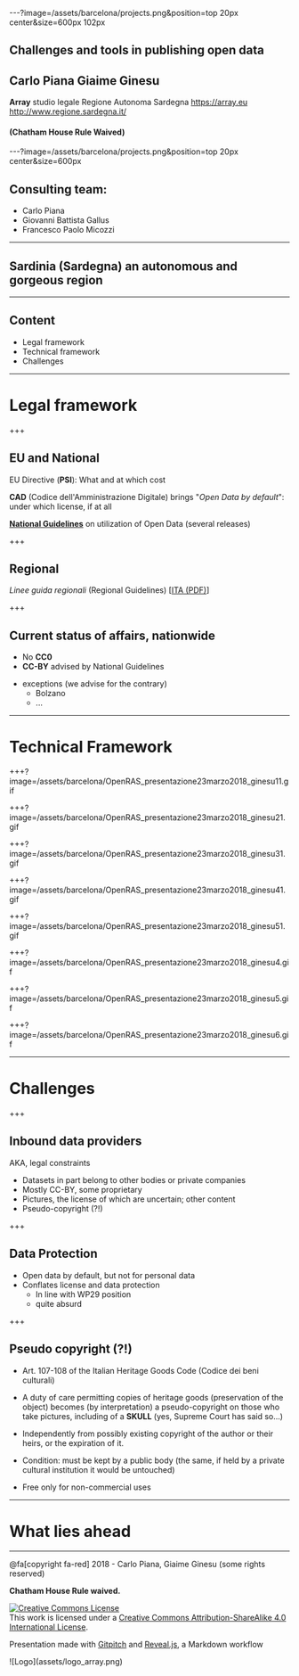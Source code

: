---?image=/assets/barcelona/projects.png&position=top 20px center&size=600px 102px

## Challenges and tools in publishing open data

Carlo Piana      Giaime Ginesu
----
**Array** studio legale    Regione Autonoma Sardegna
  https://array.eu     http://www.regione.sardegna.it/

#### (Chatham House Rule Waived)

---?image=/assets/barcelona/projects.png&position=top 20px center&size=600px

## Consulting team:

* Carlo Piana
* Giovanni Battista Gallus
* Francesco Paolo Micozzi

---
  <!-- .slide: data-background-image="./assets/md/assets/projects.png" data-background-size="600px" data-background-color=" " data-background-position="top 20px center" -->


## Sardinia (Sardegna) an autonomous and gorgeous region

---

## Content

* Legal framework
* Technical framework
* Challenges

---

# Legal framework

+++

## EU and National

EU Directive (**PSI**): What and at which cost

**CAD** (Codice dell'Amministrazione Digitale) brings "_Open Data by default_": under which license, if at all

[**National Guidelines**](http://lg-patrimonio-pubblico.readthedocs.io/it/latest/index.html) on utilization of Open Data (several releases)

+++

## Regional

_Linee guida regionali_ (Regional Guidelines) [[ITA (PDF)][1c94ddee]]

  [1c94ddee]: http://opendata.regione.sardegna.it/informazioni "Introductory page with link to PDF"

+++

## Current status of affairs, nationwide

* No **CC0**
* **CC-BY** advised by National Guidelines
- exceptions (we advise for the contrary)
    - Bolzano
    - ...

---

# Technical Framework

+++?image=/assets/barcelona/OpenRAS_presentazione23marzo2018_ginesu11.gif

+++?image=/assets/barcelona/OpenRAS_presentazione23marzo2018_ginesu21.gif

+++?image=/assets/barcelona/OpenRAS_presentazione23marzo2018_ginesu31.gif

+++?image=/assets/barcelona/OpenRAS_presentazione23marzo2018_ginesu41.gif

+++?image=/assets/barcelona/OpenRAS_presentazione23marzo2018_ginesu51.gif

+++?image=/assets/barcelona/OpenRAS_presentazione23marzo2018_ginesu4.gif

+++?image=/assets/barcelona/OpenRAS_presentazione23marzo2018_ginesu5.gif

+++?image=/assets/barcelona/OpenRAS_presentazione23marzo2018_ginesu6.gif

---

# Challenges

+++

## Inbound data providers

AKA, legal constraints
* Datasets in part belong to other bodies or private companies
* Mostly CC-BY, some proprietary
* Pictures, the license of which are uncertain; other content
* Pseudo-copyright (?!)



+++

## Data Protection

- Open data by default, but not for personal data
- Conflates  license and data protection
    - In line with WP29 position
    - quite absurd

+++

## Pseudo copyright (?!)

- Art. 107-108 of the Italian Heritage Goods Code (Codice dei beni culturali)
- A duty of care permitting copies of heritage goods (preservation of the object) becomes (by interpretation) a pseudo-copyright on those who take pictures, including of a **SKULL** (yes, Supreme Court has said so...)

- Independently from possibly existing copyright of the author or their heirs, or the expiration of it.
- Condition: must be kept by a public body (the same, if held by a private cultural institution it would be untouched)
- Free only for non-commercial uses

---

# What lies ahead

---

<div class="bottom">
@fa[copyright fa-red] 2018 - Carlo Piana, Giaime Ginesu (some rights reserved)   

**Chatham House Rule waived.**

<a rel="license" href="http://creativecommons.org/licenses/by-sa/4.0/"><img alt="Creative Commons License" style="border-width:0" src="https://i.creativecommons.org/l/by-sa/4.0/88x31.png" /></a><br />This work is licensed under a <a rel="license" href="http://creativecommons.org/licenses/by-sa/4.0/">Creative Commons Attribution-ShareAlike 4.0 International License</a>.  


Presentation made with [Gitpitch](https://gitpitch.com/) and [Reveal.js][81aa3153], a Markdown workflow
</div>

<div class="borderless">
![Logo](assets/logo_array.png)
</div>

  [81aa3153]: https://revealjs.com/ "Reveal"
